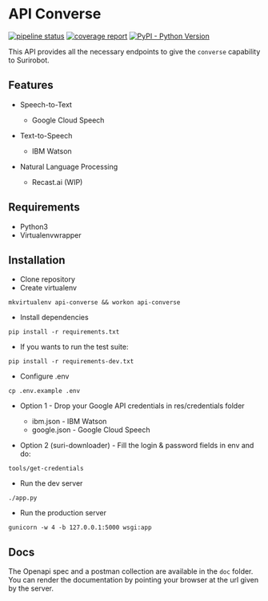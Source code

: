 # API Converse

[![pipeline status](https://gitlab.kozlek.net/surirobot/api-converse/badges/master/pipeline.svg)](https://gitlab.kozlek.net/surirobot/api-converse/pipelines)
[![coverage report](https://gitlab.kozlek.net/surirobot/api-converse/badges/master/coverage.svg)](https://gitlab.kozlek.net/surirobot/api-converse/commits/dev)
[![PyPI - Python Version](https://img.shields.io/badge/python-3.6-blue.svg)](https://docs.python.org/3/whatsnew/3.6.html)

This API provides all the necessary endpoints to give the `converse` capability to Surirobot. 

## Features

* Speech-to-Text
  * Google Cloud Speech
 
* Text-to-Speech
  * IBM Watson
  
* Natural Language Processing
  * Recast.ai (WIP)

## Requirements

* Python3
* Virtualenvwrapper 

## Installation 

* Clone repository 
* Create virtualenv
```shell
mkvirtualenv api-converse && workon api-converse
```

* Install dependencies
```shell
pip install -r requirements.txt
```

* If you wants to run the test suite:
```shell
pip install -r requirements-dev.txt
```


* Configure .env
```shell
cp .env.example .env
```

* Option 1 - Drop your Google API credentials in res/credentials folder
  * ibm.json - IBM Watson
  * google.json - Google Cloud Speech
 
* Option 2 (suri-downloader) -  Fill the login & password fields in env and do:
```shell
tools/get-credentials
```
  
* Run the dev server 
```shell
./app.py
```

* Run the production server 
```shell
gunicorn -w 4 -b 127.0.0.1:5000 wsgi:app
```

## Docs

The Openapi spec and a postman collection are available in the `doc` folder.
You can render the documentation by pointing your browser at the url given by the server.